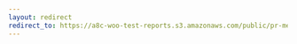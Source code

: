 ```yaml
---
layout: redirect
redirect_to: https://a8c-woo-test-reports.s3.amazonaws.com/public/pr-merge/45884/e2e/index.html
---
```

